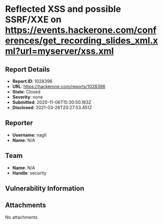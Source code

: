 # Reflected XSS and possible SSRF/XXE on https://events.hackerone.com/conferences/get_recording_slides_xml.xml?url=myserver/xss.xml

## Report Details
- **Report ID**: 1028396
- **URL**: https://hackerone.com/reports/1028396
- **State**: Closed
- **Severity**: none
- **Submitted**: 2020-11-06T15:30:50.183Z
- **Disclosed**: 2021-03-26T20:27:53.451Z

## Reporter
- **Username**: nagli
- **Name**: N/A

## Team
- **Name**: N/A
- **Handle**: security

## Vulnerability Information


## Attachments
No attachments
